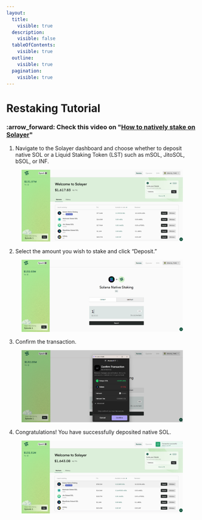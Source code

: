 ```yaml
---
layout:
  title:
    visible: true
  description:
    visible: false
  tableOfContents:
    visible: true
  outline:
    visible: true
  pagination:
    visible: true
---
```


# Restaking Tutorial

### :arrow\_forward: Check this video on "[How to natively stake on Solayer](https://www.youtube.com/watch?v=plHbf60-N3c)"

1. Navigate to the Solayer dashboard and choose whether to deposit native SOL or a Liquid Staking Token (LST) such as mSOL, JitoSOL, bSOL, or INF.

<figure><img src="../../../.gitbook/assets/image (4).png" alt=""><figcaption></figcaption></figure>

2. Select the amount you wish to stake and click “Deposit.”

<figure><img src="../../../.gitbook/assets/image (9).png" alt=""><figcaption></figcaption></figure>

3. Confirm the transaction.&#x20;

<figure><img src="../../../.gitbook/assets/image (10).png" alt=""><figcaption></figcaption></figure>

4. Congratulations! You have successfully deposited native SOL.

<figure><img src="../../../.gitbook/assets/image (11).png" alt=""><figcaption></figcaption></figure>
